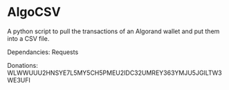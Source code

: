 # AlgoCSV
A python script to pull the transactions of an Algorand wallet and put them into a CSV file.

Dependancies: Requests

Donations: WLWWUUU2HNSYE7L5MY5CH5PMEU2IDC32UMREY363YMJU5JGILTW3WE3UFI
